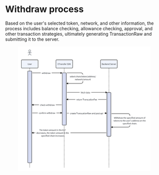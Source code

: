 # Withdraw process

Based on the user's selected token, network, and other information, the process includes balance checking, allowance checking, approval, and other transaction strategies, ultimately generating TransactionRaw and submitting it to the server.

<figure><img src="../../.gitbook/assets/image (3) (1).png" alt=""><figcaption></figcaption></figure>
